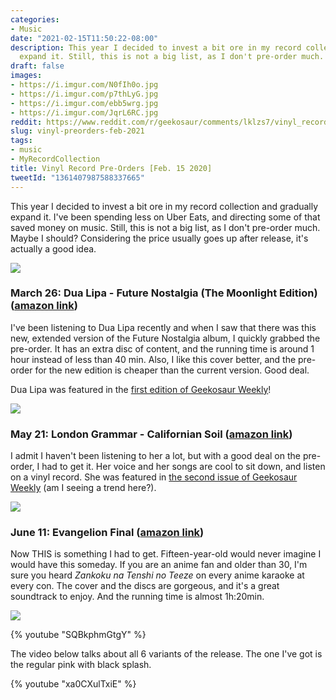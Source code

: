 ```yaml
---
categories:
- Music
date: "2021-02-15T11:50:22-08:00"
description: This year I decided to invest a bit ore in my record collection and gradually
  expand it. Still, this is not a big list, as I don't pre-order much.
draft: false
images:
- https://i.imgur.com/N0fIh0o.jpg
- https://i.imgur.com/p7thLyG.jpg
- https://i.imgur.com/ebb5wrg.jpg
- https://i.imgur.com/JqrL6RC.jpg
reddit: https://www.reddit.com/r/geekosaur/comments/lklzs7/vinyl_record_preorders_feb_15_2020/
slug: vinyl-preorders-feb-2021
tags:
- music
- MyRecordCollection
title: Vinyl Record Pre-Orders [Feb. 15 2020]
tweetId: "1361407987588337665"
---
```


This year I decided to invest a bit ore in my record collection and gradually expand it. I've been spending less on Uber Eats, and directing some of that saved money on music. Still, this is not a big list, as I don't pre-order much. Maybe I should? Considering the price usually goes up after release, it's actually a good idea.

![](https://i.imgur.com/N0fIh0o.jpg)

<!--more-->

### March 26: Dua Lipa - Future Nostalgia (The Moonlight Edition) ([amazon link](https://amzn.to/3alGSI1))

I've been listening to Dua Lipa recently and when I saw that there was this new, extended version of the Future Nostalgia album, I quickly grabbed the pre-order. It has an extra disc of content, and the running time is around 1 hour instead of less than 40 min. Also, I like this cover better, and the pre-order for the new edition is cheaper than the current version. Good deal.

Dua Lipa was featured in the [first edition of Geekosaur Weekly](https://geekosaur.com/post/geekosaur_weekly_1/)!

![](https://i.imgur.com/p7thLyG.jpg)

### May 21: London Grammar - Californian Soil ([amazon link](https://amzn.to/2LSj1q6))

I admit I haven't been listening to her a lot, but with a good deal on the pre-order, I had to get it. Her voice and her songs are cool to sit down, and listen on a vinyl record. She was featured in [the second issue of Geekosaur Weekly](https://geekosaur.com/post/geekosaur-weekly-2/) (am I seeing a trend here?).

![](https://i.imgur.com/ebb5wrg.jpg)

### June 11: Evangelion Final ([amazon link](https://amzn.to/37fvBqM))

Now THIS is something I had to get. Fifteen-year-old would never imagine I would have this someday. If you are an anime fan and older than 30, I'm sure you heard *Zankoku na Tenshi no Teeze* on every anime karaoke at every con. The cover and the discs are gorgeous, and it's a great soundtrack to enjoy. And the running time is almost 1h:20min.

![](https://i.imgur.com/JqrL6RC.jpg)

{% youtube "SQBkphmGtgY" %}

The video below talks about all 6 variants of the release. The one I've got is the regular pink with black splash.

{% youtube "xa0CXulTxiE" %}
